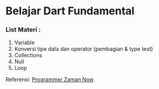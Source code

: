 # Belajar Dart Fundamental
### List Materi :
1. Variable
2. Konversi tipe data dan operator (pembagian & type test)
3. Collections
4. Null
5. Loop

Referensi:  [Programmer Zaman Now](https://www.youtube.com/ProgrammerZamanNow)